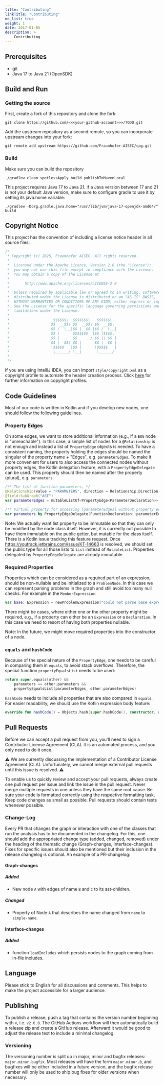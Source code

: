 ```yaml
---
title: "Contributing"
linkTitle: "Contributing"
no_list: true
weight: 1
date: 2017-01-05
description: >
    Contributing
---
```


## Prerequisites

* git
* Java 17 to Java 21 (OpenSDK)

## Build and Run

### Getting the source

First, create a fork of this repository and clone the fork:

```
git clone https://github.com/<<<your-github-account>>>/TODO.git
```

Add the upstream repository as a second remote, so you can incorporate upstream changes into your fork:

```
git remote add upstream https://github.com/Fraunhofer-AISEC/cpg.git
```

### Build

Make sure you can build the repository

```
./gradlew clean spotlessApply build publishToMavenLocal
```

This project requires Java 17 to Java 21. If a Java version between 17 and 21 is not your default Java version, make sure to configure gradle to use it by setting its java.home variable:

```
./gradlew -Dorg.gradle.java.home="/usr/lib/jvm/java-17-openjdk-amd64/" build
```

## Copyright Notice

This project has the convention of including a license notice header in all source files:
```java
/*
 * Copyright (c) 2025, Fraunhofer AISEC. All rights reserved.
 *
 *  Licensed under the Apache License, Version 2.0 (the "License");
 *  you may not use this file except in compliance with the License.
 *  You may obtain a copy of the License at
 *
 *       http://www.apache.org/licenses/LICENSE-2.0
 *
 *  Unless required by applicable law or agreed to in writing, software
 *  distributed under the License is distributed on an "AS IS" BASIS,
 *  WITHOUT WARRANTIES OR CONDITIONS OF ANY KIND, either express or implied.
 *  See the License for the specific language governing permissions and
 *  limitations under the License.
 *
 *                    $$$$$$\  $$$$$$$\   $$$$$$\
 *                   $$  __$$\ $$  __$$\ $$  __$$\
 *                   $$ /  \__|$$ |  $$ |$$ /  \__|
 *                   $$ |      $$$$$$$  |$$ |$$$$\
 *                   $$ |      $$  ____/ $$ |\_$$ |
 *                   $$ |  $$\ $$ |      $$ |  $$ |
 *                   \$$$$$   |$$ |      \$$$$$   |
 *                    \______/ \__|       \______/
 *
 */
```

If you are using IntelliJ IDEA, you can import `style/copyright.xml` as a copyright profile to automate the header creation process.
Click [here](https://www.jetbrains.com/help/idea/copyright.html) for further information on copyright profiles.

## Code Guidelines

Most of our code is written in Kotlin and if you develop new nodes, one should follow the following guidelines.

### Property Edges

On some edges, we want to store additional information (e.g., if a `EOG` node is "unreachable"). In this case, a simple list of nodes for a `@Relationship` is not enough and instead a list of `PropertyEdge` objects is needed. To have a consistent naming, the property holding the edges should be named the singular of the property name + "Edges", e.g. `parameterEdges`. To make it more convenient for users to also access the connected nodes without property edges, the Kotlin delegation feature, with a `PropertyEdgeDelegate` can be used. This property should then be named after the property (plural), e.g. `parameters`.

```kotlin
/** The list of function parameters. */
@Relationship(value = "PARAMETERS", direction = Relationship.Direction.OUTGOING)
@field:SubGraph("AST")
var parameterEdges = mutableListOf<PropertyEdge<ParameterDeclaration>>()

/** Virtual property for accessing [parameterEdges] without property edges. */
var parameters by PropertyEdgeDelegate(FunctionDeclaration::parameterEdges)
```

Note: We actually want list property to be immutable so that they can only be modified by the node class itself. However, it is currently not possible to have them immutable on the public getter, but mutable for the class itself. There is a Kotlin issue tracking this feature request. Once https://youtrack.jetbrains.com/issue/KT-14663 is resolved, we should set the public type for all those lists to `List` instead of `MutableList`. Properties delegated by `PropertyEdgeDelegate` are already immutable.

### Required Properties

Properties which can be considered as a required part of an expression, should be non-nullable and be initialized to a `ProblemNode`. In this case we can represent parsing problems in the graph and still avoid too many null checks. For example in the `MemberExpression`:
```kotlin
var base: Expression = newProblemExpression("could not parse base expression")
```

There might be cases, where either one or the other property might be required, e.g., if a property can either be an `Expression` or a `Declaration`. In this case we need to resort of having both properties nullable.

Note: In the future, we might move required properties into the constructor of a node. 

### `equals` and `hashCode`

Because of the special nature of the `PropertyEdge`, one needs to be careful in comparing them in `equals`, to avoid stack overflows. Therefore, the special function `propertyEqualsList` needs to be used:
```kotlin
return super.equals(other) &&
    parameters == other.parameters &&
    propertyEqualsList(parameterEdges, other.parameterEdges)
```

`hashCode` needs to include all properties that are also compared in `equals`. For easier readability, we should use the Kotlin expression body feature:
```kotlin
override fun hashCode() = Objects.hash(super.hashCode(), constructor, arguments)
```

## Pull Requests

Before we can accept a pull request from you, you'll need to sign a Contributor License Agreement (CLA). It is an automated process, and you only need to do it once.

:warning:
We are currently discussing the implementation of a Contributor License Agreement (CLA). Unfortunately, we cannot merge external pull requests until this issue is resolved.
:warning:

To enable us to quickly review and accept your pull requests, always create one pull request per issue and link the issue in the pull request.
Never merge multiple requests in one unless they have the same root cause. Be sure your code is formatted correctly using the respective formatting task.
Keep code changes as small as possible. 
Pull requests should contain tests whenever possible.

### Change-Log
Every PR that changes the graph or interaction with one of the classes that run the analysis has to be documented in the changelog. For this, one should add the appropriated change type (added, changed, removed) under the heading of the thematic change (Graph-changes, Interface-changes). Fixes for specific issues should also be mentioned but their inclusion in the release changelog is optional. An example of a PR-changelog:

#### Graph-changes
##### Added
* New node `A` with edges of name `B` and `C` to its ast-children.
##### Changed
* Property of Node `A` that describes the name changed from `name` to `simple-name`.
#### Interface-changes
##### Added
* function `loadIncludes` which persists nodes to the graph coming from in-file includes.

## Language

Please stick to English for all discussions and comments. This helps to make the project accessible for a larger audience.

## Publishing

To publish a release, push a tag that contains the version number beginning with `v`, i.e. `v2.0.0`. The GitHub Actions workflow will then automatically build a release zip and create a GitHub release. Afterward it would be good to adjust the release text to include a minimal changelog.

### Versioning
The versioning number is split up in major, minor and bugfix releases: `major.minor.bugfix`. Most releases will have the form `major.minor.0`, and bugfixes will be either included in a future version, and the bugfix release number will only be used to ship bug fixes for older versions when necessary.

